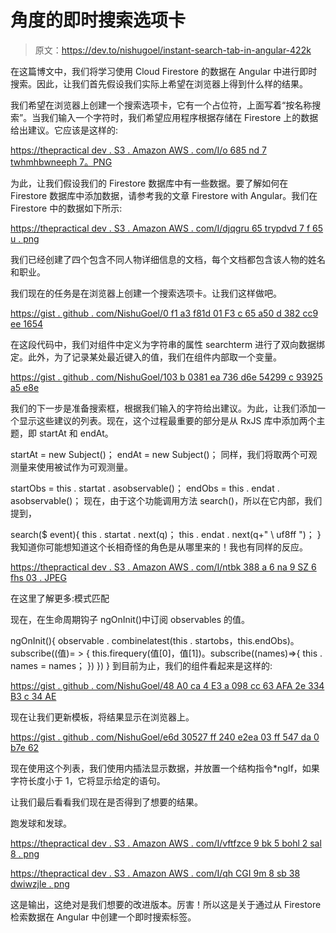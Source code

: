 # 角度的即时搜索选项卡

> 原文：<https://dev.to/nishugoel/instant-search-tab-in-angular-422k>

在这篇博文中，我们将学习使用 Cloud Firestore 的数据在 Angular 中进行即时搜索。因此，让我们首先假设我们实际上希望在浏览器上得到什么样的结果。

我们希望在浏览器上创建一个搜索选项卡，它有一个占位符，上面写着“按名称搜索”。当我们输入一个字符时，我们希望应用程序根据存储在 Firestore 上的数据给出建议。它应该是这样的:

[https://thepractical dev . S3 . Amazon AWS . com/I/o 685 nd 7 twhmhbwneeph 7。PNG](https://thepracticaldev.s3.amazonaws.com/i/o685nd7twhmhbwneeph7.PNG)

为此，让我们假设我们的 Firestore 数据库中有一些数据。要了解如何在 Firestore 数据库中添加数据，请参考我的文章 Firestore with Angular。我们在 Firestore 中的数据如下所示:

[https://thepractical dev . S3 . Amazon AWS . com/I/djqgru 65 trypdvd 7 f 65 u . png](https://thepracticaldev.s3.amazonaws.com/i/djqgru65trypdvd7f65u.png)

我们已经创建了四个包含不同人物详细信息的文档，每个文档都包含该人物的姓名和职业。

我们现在的任务是在浏览器上创建一个搜索选项卡。让我们这样做吧。

[https://gist . github . com/NishuGoel/0 f1 a3 f81d 01 F3 c 65 a50 d 382 cc9 ee 1654](https://gist.github.com/NishuGoel/0f1a3f81d01f3c65a50d382cc9ee1654)

在这段代码中，我们对组件中定义为字符串的属性 searchterm 进行了双向数据绑定。此外，为了记录某处最近键入的值，我们在组件内部取一个变量。

[https://gist . github . com/NishuGoel/103 b 0381 ea 736 d6e 54299 c 93925 a5 e8e](https://gist.github.com/NishuGoel/103b0381ea736d6e54299c93925a5e8e)

我们的下一步是准备搜索框，根据我们输入的字符给出建议。为此，让我们添加一个显示这些建议的列表。现在，这个过程最重要的部分是从 RxJS 库中添加两个主题，即 startAt 和 endAt。

startAt = new Subject()；
endAt = new Subject()；
同样，我们将取两个可观测量来使用被试作为可观测量。

startObs = this . startat . asobservable()；
endObs = this . endat . asobservable()；
现在，由于这个功能调用方法 search()，所以在它内部，我们提到，

search($ event){
this . startat . next(q)；
this . endat . next(q+" \ uf8ff ")；
}
我知道你可能想知道这个长相奇怪的角色是从哪里来的！我也有同样的反应。

[https://thepractical dev . S3 . Amazon AWS . com/I/ntbk 388 a 6 na 9 SZ 6 fhs 03 . JPEG](https://thepracticaldev.s3.amazonaws.com/i/ntbk388a6na9sz6fhs03.jpeg)

在这里了解更多:模式匹配

现在，在生命周期钩子 ngOnInit()中订阅 observables 的值。

ngOnInit(){
observable . combinelatest(this . startobs，this.endObs)。subscribe((值)= > {
this.firequery(值[0]，值[1])。subscribe((names)=>{ this . names = names；
})
})
}
到目前为止，我们的组件看起来是这样的:

[https://gist . github . com/NishuGoel/48 A0 ca 4 E3 a 098 cc 63 AFA 2e 334 B3 c 34 AE](https://gist.github.com/NishuGoel/48a0ca4e3a098cc63afa2e334b3c34ae)

现在让我们更新模板，将结果显示在浏览器上。

[https://gist . github . com/NishuGoel/e6d 30527 ff 240 e2ea 03 ff 547 da 0 b7e 62](https://gist.github.com/NishuGoel/e6d30527ff240e2ea03ff547da0b7e62)

现在使用这个列表，我们使用内插法显示数据，并放置一个结构指令*ngIf，如果字符长度小于 1，它将显示给定的语句。

让我们最后看看我们现在是否得到了想要的结果。

跑发球和发球。

[https://thepractical dev . S3 . Amazon AWS . com/I/vftfzce 9 bk 5 bohl 2 sal 8 . png](https://thepracticaldev.s3.amazonaws.com/i/vftfzce9bk5bohl2sal8.png)

[https://thepractical dev . S3 . Amazon AWS . com/I/qh CGI 9m 8 sb 38 dwiwzjle . png](https://thepracticaldev.s3.amazonaws.com/i/qhcgi9m8sb38dwiwzjle.png)

这是输出，这绝对是我们想要的改进版本。厉害！所以这是关于通过从 Firestore 检索数据在 Angular 中创建一个即时搜索标签。